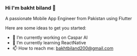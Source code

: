 ### Hi I'm bakht biland 👋

A passionate Mobile App Engineer from Pakistan using Flutter

Here are some ideas to get you started:

- 🔭 I’m currently working on Caspar AI
- 🌱 I’m currently learning ReactNative
- 📫 How to reach me: bakhtbiland200@gmail.com
